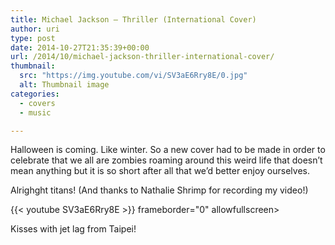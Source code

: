 ```yaml
---
title: Michael Jackson – Thriller (International Cover)
author: uri
type: post
date: 2014-10-27T21:35:39+00:00
url: /2014/10/michael-jackson-thriller-international-cover/
thumbnail:
  src: "https://img.youtube.com/vi/SV3aE6Rry8E/0.jpg"
  alt: Thumbnail image
categories:
  - covers
  - music

---
```

Halloween is coming. Like winter. So a new cover had to be made in order to celebrate that we all are zombies roaming around this weird life that doesn&#8217;t mean anything but it is so short after all that we&#8217;d better enjoy ourselves.

Alrighght titans! (And thanks to Nathalie Shrimp for recording my video!)

{{< youtube SV3aE6Rry8E >}} frameborder="0" allowfullscreen></iframe>

Kisses with jet lag from Taipei!
